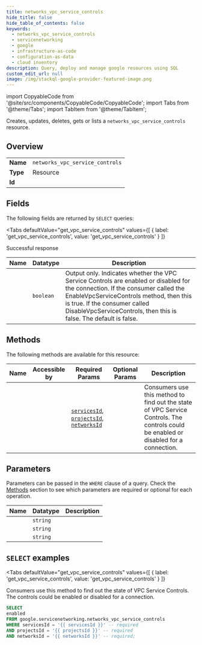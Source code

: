 ```yaml
--- 
title: networks_vpc_service_controls
hide_title: false
hide_table_of_contents: false
keywords:
  - networks_vpc_service_controls
  - servicenetworking
  - google
  - infrastructure-as-code
  - configuration-as-data
  - cloud inventory
description: Query, deploy and manage google resources using SQL
custom_edit_url: null
image: /img/stackql-google-provider-featured-image.png
---
```


import CopyableCode from '@site/src/components/CopyableCode/CopyableCode';
import Tabs from '@theme/Tabs';
import TabItem from '@theme/TabItem';

Creates, updates, deletes, gets or lists a <code>networks_vpc_service_controls</code> resource.

## Overview
<table><tbody>
<tr><td><b>Name</b></td><td><code>networks_vpc_service_controls</code></td></tr>
<tr><td><b>Type</b></td><td>Resource</td></tr>
<tr><td><b>Id</b></td><td><CopyableCode code="google.servicenetworking.networks_vpc_service_controls" /></td></tr>
</tbody></table>

## Fields

The following fields are returned by `SELECT` queries:

<Tabs
    defaultValue="get_vpc_service_controls"
    values={[
        { label: 'get_vpc_service_controls', value: 'get_vpc_service_controls' }
    ]}
>
<TabItem value="get_vpc_service_controls">

Successful response

<table>
<thead>
    <tr>
    <th>Name</th>
    <th>Datatype</th>
    <th>Description</th>
    </tr>
</thead>
<tbody>
<tr>
    <td><CopyableCode code="enabled" /></td>
    <td><code>boolean</code></td>
    <td>Output only. Indicates whether the VPC Service Controls are enabled or disabled for the connection. If the consumer called the EnableVpcServiceControls method, then this is true. If the consumer called DisableVpcServiceControls, then this is false. The default is false.</td>
</tr>
</tbody>
</table>
</TabItem>
</Tabs>

## Methods

The following methods are available for this resource:

<table>
<thead>
    <tr>
    <th>Name</th>
    <th>Accessible by</th>
    <th>Required Params</th>
    <th>Optional Params</th>
    <th>Description</th>
    </tr>
</thead>
<tbody>
<tr>
    <td><a href="#get_vpc_service_controls"><CopyableCode code="get_vpc_service_controls" /></a></td>
    <td><CopyableCode code="select" /></td>
    <td><a href="#parameter-servicesId"><code>servicesId</code></a>, <a href="#parameter-projectsId"><code>projectsId</code></a>, <a href="#parameter-networksId"><code>networksId</code></a></td>
    <td></td>
    <td>Consumers use this method to find out the state of VPC Service Controls. The controls could be enabled or disabled for a connection.</td>
</tr>
</tbody>
</table>

## Parameters

Parameters can be passed in the `WHERE` clause of a query. Check the [Methods](#methods) section to see which parameters are required or optional for each operation.

<table>
<thead>
    <tr>
    <th>Name</th>
    <th>Datatype</th>
    <th>Description</th>
    </tr>
</thead>
<tbody>
<tr id="parameter-networksId">
    <td><CopyableCode code="networksId" /></td>
    <td><code>string</code></td>
    <td></td>
</tr>
<tr id="parameter-projectsId">
    <td><CopyableCode code="projectsId" /></td>
    <td><code>string</code></td>
    <td></td>
</tr>
<tr id="parameter-servicesId">
    <td><CopyableCode code="servicesId" /></td>
    <td><code>string</code></td>
    <td></td>
</tr>
</tbody>
</table>

## `SELECT` examples

<Tabs
    defaultValue="get_vpc_service_controls"
    values={[
        { label: 'get_vpc_service_controls', value: 'get_vpc_service_controls' }
    ]}
>
<TabItem value="get_vpc_service_controls">

Consumers use this method to find out the state of VPC Service Controls. The controls could be enabled or disabled for a connection.

```sql
SELECT
enabled
FROM google.servicenetworking.networks_vpc_service_controls
WHERE servicesId = '{{ servicesId }}' -- required
AND projectsId = '{{ projectsId }}' -- required
AND networksId = '{{ networksId }}' -- required;
```
</TabItem>
</Tabs>

